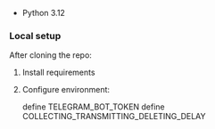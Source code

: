 
- Python 3.12

### Local setup

After cloning the repo:

1. Install requirements

2. Configure environment:
   
   define TELEGRAM_BOT_TOKEN
   define COLLECTING_TRANSMITTING_DELETING_DELAY


